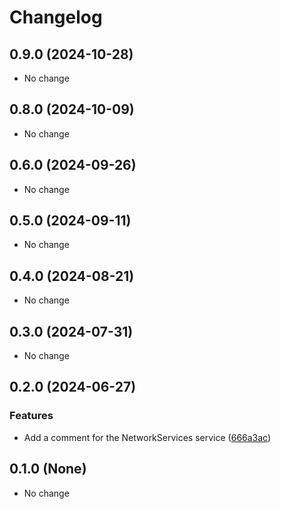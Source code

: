 # Changelog

## 0.9.0 (2024-10-28)

* No change


## 0.8.0 (2024-10-09)

* No change


## 0.6.0 (2024-09-26)

* No change


## 0.5.0 (2024-09-11)

* No change


## 0.4.0 (2024-08-21)

* No change


## 0.3.0 (2024-07-31)

* No change


## 0.2.0 (2024-06-27)

### Features

* Add a comment for the NetworkServices service ([666a3ac](https://github.com/googleapis/google-cloud-java/commit/666a3ac8cd0cb45da3555a1bef8dfe3edf57d257))



## 0.1.0 (None)

* No change
